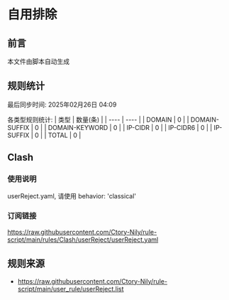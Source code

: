 # 自用排除

## 前言
本文件由脚本自动生成

## 规则统计
最后同步时间: 2025年02月26日 04:09

各类型规则统计:
| 类型 | 数量(条)  | 
| ---- | ----  |
| DOMAIN | 0 | 
| DOMAIN-SUFFIX | 0 | 
| DOMAIN-KEYWORD | 0 | 
| IP-CIDR | 0 | 
| IP-CIDR6 | 0 | 
| IP-SUFFIX | 0 | 
| TOTAL | 0 | 
## Clash 
### 使用说明 
userReject.yaml, 请使用 behavior: 'classical' 
### 订阅链接 
https://raw.githubusercontent.com/Ctory-Nily/rule-script/main/rules/Clash/userReject/userReject.yaml 
## 规则来源 
- https://raw.githubusercontent.com/Ctory-Nily/rule-script/main/user_rule/userReject.list 
